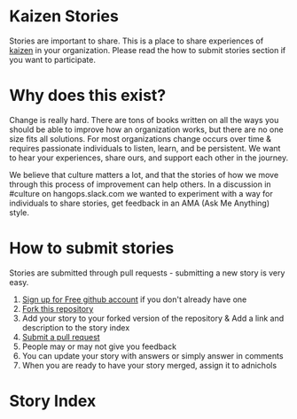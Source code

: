 # Kaizen Stories

Stories are important to share. This is a place to share experiences of [kaizen](http://www.kaizen.com/about-us/definition-of-kaizen.html) in your organization. Please read the how to submit stories section if you want to participate. 

# Why does this exist?
Change is really hard. There are tons of books written on all the ways you should be able to improve how an organization works, but there are no one size fits all solutions. For most organizations change occurs over time & requires passionate individuals to listen, learn, and be persistent. We want to hear your experiences, share ours, and support each other in the journey.

We believe that culture matters a lot, and that the stories of how we move through this process of improvement can help others. In a discussion in #culture on hangops.slack.com we wanted to experiment with a way for individuals to share stories, get feedback in an AMA (Ask Me Anything) style. 

# How to submit stories
Stories are submitted through pull requests - submitting a new story is very easy. 

1. [Sign up for Free github account](https://github.com/signup) if you don't already have one
2. [Fork this repository](https://help.github.com/articles/fork-a-repo/)
3. Add your story to your forked version of the repository & Add a link and description to the story index
4. [Submit a pull request](https://help.github.com/articles/using-pull-requests/)
5. People may or may not give you feedback
6. You can update your story with answers or simply answer in comments
7. When you are ready to have your story merged, assign it to adnichols

# Story Index
